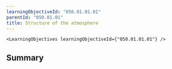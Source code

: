```yaml
---
learningObjectiveId: "050.01.01.01"
parentId: "050.01.01"
title: Structure of the atmosphere
---
```


```tsx eval
<LearningObjectives learningObjectiveId={"050.01.01.01"} />
```

## Summary
